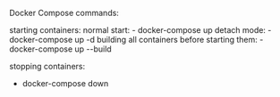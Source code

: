 Docker Compose commands:

starting containers:
	normal start:
	- docker-compose up
	detach mode:
	- docker-compose up -d
	building all containers before starting them:
	- docker-compose up --build

stopping containers:
- docker-compose down
